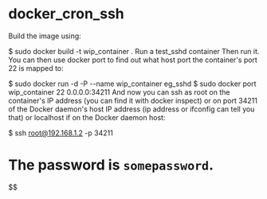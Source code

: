 # docker_cron_ssh

Build the image using:

$ sudo docker build -t wip_container .
Run a test_sshd container
Then run it. You can then use docker port to find out what host port the container's port 22 is mapped to:

$ sudo docker run -d -P --name wip_container eg_sshd
$ sudo docker port wip_container 22
0.0.0.0:34211
And now you can ssh as root on the container's IP address (you can find it with docker inspect) 
or on port 34211 of the Docker daemon's host IP address 
(ip address or ifconfig can tell you that) or localhost if on the Docker daemon host:

$ ssh root@192.168.1.2 -p 34211
# The password is ``somepassword``.
$$


